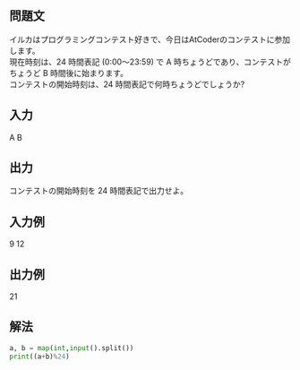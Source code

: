 ## 問題文
イルカはプログラミングコンテスト好きで、今日はAtCoderのコンテストに参加します。  
現在時刻は、24 時間表記 (0:00〜23:59) で A 時ちょうどであり、コンテストがちょうど B 時間後に始まります。  
コンテストの開始時刻は、24 時間表記で何時ちょうどでしょうか?
## 入力
A B
## 出力
コンテストの開始時刻を 24 時間表記で出力せよ。
## 入力例
9 12
## 出力例
21
## 解法

```python
a, b = map(int,input().split())
print((a+b)%24)